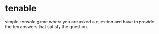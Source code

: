# tenable
simple console game where you are asked a question and have to provide the ten answers that satisfy the question.
